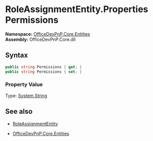 # RoleAssignmentEntity.Properties Permissions
**Namespace:** [OfficeDevPnP.Core.Entities](OfficeDevPnP.Core.Entities.md)  
**Assembly:** OfficeDevPnP.Core.dll  
## Syntax
```C#
public string Permissions { get; }
public string Permissions { set; }
```

### Property Value
Type: [System.String](System.String.md) 

## See also
- [RoleAssignmentEntity](RoleAssignmentEntity.md) 

- [OfficeDevPnP.Core.Entities](OfficeDevPnP.Core.Entities.md)
